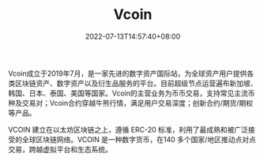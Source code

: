 ﻿---
weight: 
title: "Vcoin"
description: "Vcoin成立于2019年7月，是一家先进的数字资产国际站，为全球资产用户提供各类区块链资产、数字资产以及衍生品服务的平台。"
date: 2022-07-13T14:57:40+08:00
lastmod: 2022-07-13T14:57:40+08:00
draft: false
authors: ["Simon"]
featuredImage: "vcoin.webp"
link: "https://therealvcoin.com/"
tags: ["交易所","Vcoin"]
categories: ["navigation"]
navigation: ["交易所"]
lightgallery: true
toc: true
pinned: false
recommend: false
recommend1: false
---
Vcoin成立于2019年7月，是一家先进的数字资产国际站，为全球资产用户提供各类区块链资产、数字资产以及衍生品服务的平台。目前超级节点运营遍布新加坡、韩国、日本、泰国、美国等国家。Vcoin的主营业务为币币交易，支持常见主流币种及交易对；Vcoin合约穿越牛熊行情，满足用户交易深度；创新合约/期货/期权等产品。

VCOIN 建立在以太坊区块链之上，遵循 ERC-20 标准，利用了最成熟和被广泛接受的全球区块链网络。VCOIN 是一种数字货币，在140 多个国家/地区推动点对点交易，跨越虚拟平台和生态系统。